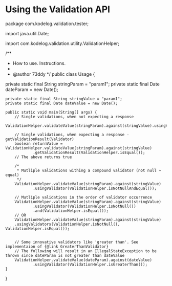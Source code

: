 Using the Validation API
=========
package com.kodelog.validation.tester;

import java.util.Date;

import com.kodelog.validation.utility.ValidationHelper;

/**
 * How to use. Instructions.
 * 
 * @author 73ddy
 */
public class Usage {

  private static final String stringParam = "param1";
	private static final Date dateParam = new Date();

	private static final String stringValue = "param1";
	private static final Date dateValue = new Date();

	public static void main(String[] args) {
		// Single validations, when not expecting a response
		ValidationHelper.validateValue(stringParam).against(stringValue).usingValidator(ValidationHelper.isEqual());

		// Single validations, when expecting a response - getValidationResult(Validator)
		boolean returnValue = ValidationHelper.validateValue(stringParam).against(stringValue)
				.getValidationResult(ValidationHelper.isEqual());
		// The above returns true

		/*
		 * Mutliple validations withing a compound validator (not null + equal)
		 */
		ValidationHelper.validateValue(stringParam).against(stringValue)
				.usingValidator(ValidationHelper.isNotNullAndEqual());
		
		// Mutliple validations in the order of validator occurrence
		ValidationHelper.validateValue(stringParam).against(stringValue)
				.usingValidator(ValidationHelper.isNotNull())
				.and(ValidationHelper.isEqual());
		// OR
		ValidationHelper.validateValue(stringParam).against(stringValue)
		.usingValidators(ValidationHelper.isNotNull(), ValidationHelper.isEqual());
		
		
		// Some innovative validators like 'greater than'. See implementaion of {@link GreaterThanValidator}
		// The following will result in an IllegalStateException to be thrown since dateParam is not greater than dateValue
		ValidationHelper.validateValue(dateParam).against(dateValue)
				.usingValidator(ValidationHelper.isGreaterThan());
	}
}

